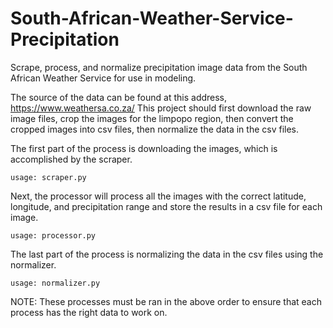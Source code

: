 # South-African-Weather-Service-Precipitation
Scrape, process, and normalize precipitation image data from the South African Weather Service for use in modeling.

The source of the data can be found at this address, https://www.weathersa.co.za/
This project should first download the raw image files, crop the images for the limpopo region, then convert the cropped images into csv files, then normalize the data in the csv files.

The first part of the process is downloading the images, which is accomplished by the scraper.
```
usage: scraper.py 
```

Next, the processor will process all the images with the correct latitude, longitude, and precipitation range and store the results in a csv file for each image.
```
usage: processor.py 
```

The last part of the process is normalizing the data in the csv files using the normalizer.
```
usage: normalizer.py 
```

NOTE: These processes must be ran in the above order to ensure that each process has the right data to work on.
